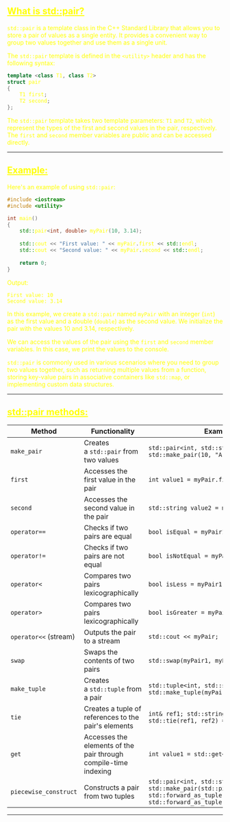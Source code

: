 ## <font color="yellow"><u>What is std::pair?</u></f>

`std::pair` is a template class in the C++ Standard Library that allows you to store a pair of values as a single entity. It provides a convenient way to group two values together and use them as a single unit.

The `std::pair` template is defined in the `<utility>` header and has the following syntax:

```cpp
template <class T1, class T2>
struct pair
{
    T1 first;
    T2 second;
};
```

The `std::pair` template takes two template parameters: `T1` and `T2`, which represent the types of the first and second values in the pair, respectively. The `first` and `second` member variables are public and can be accessed directly.

---
## <font color="yellow"><u>Example:</u></font>

Here's an example of using `std::pair`:

```cpp
#include <iostream>
#include <utility>

int main()
{
    std::pair<int, double> myPair(10, 3.14);
    
    std::cout << "First value: " << myPair.first << std::endl;
    std::cout << "Second value: " << myPair.second << std::endl;
    
    return 0;
}
```

Output:
```
First value: 10
Second value: 3.14
```

In this example, we create a `std::pair` named `myPair` with an integer (`int`) as the first value and a double (`double`) as the second value. We initialize the pair with the values 10 and 3.14, respectively.

We can access the values of the pair using the `first` and `second` member variables. In this case, we print the values to the console.

`std::pair` is commonly used in various scenarios where you need to group two values together, such as returning multiple values from a function, storing key-value pairs in associative containers like `std::map`, or implementing custom data structures.

---
## <font color="yellow"><u>std::pair methods:</u></f>

|Method|Functionality|Example|
|---|---|---|
|`make_pair`|Creates a `std::pair` from two values|`std::pair<int, std::string> myPair = std::make_pair(10, "A");`|
|`first`|Accesses the first value in the pair|`int value1 = myPair.first;`|
|`second`|Accesses the second value in the pair|`std::string value2 = myPair.second;`|
|`operator==`|Checks if two pairs are equal|`bool isEqual = myPair1 == myPair2;`|
|`operator!=`|Checks if two pairs are not equal|`bool isNotEqual = myPair1 != myPair2;`|
|`operator<`|Compares two pairs lexicographically|`bool isLess = myPair1 < myPair2;`|
|`operator>`|Compares two pairs lexicographically|`bool isGreater = myPair1 > myPair2;`|
|`operator<<` (stream)|Outputs the pair to a stream|`std::cout << myPair;`|
|`swap`|Swaps the contents of two pairs|`std::swap(myPair1, myPair2);`|
|`make_tuple`|Creates a `std::tuple` from a pair|`std::tuple<int, std::string> myTuple = std::make_tuple(myPair);`|
|`tie`|Creates a tuple of references to the pair's elements|`int& ref1; std::string& ref2; std::tie(ref1, ref2) = myPair;`|
|`get`|Accesses the elements of the pair through compile-time indexing|`int value1 = std::get<0>(myPair);`|
|`piecewise_construct`|Constructs a pair from two tuples|`std::pair<int, std::string> myPair = std::make_pair(std::piecewise_construct, std::forward_as_tuple(10), std::forward_as_tuple("A"));`|

---

